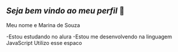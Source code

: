 ## _Seja bem vindo ao meu perfil_ 👋

Meu nome e Marina de Souza

-Estou estudando no alura
-Estou me desenvolvendo na linguagem JavaScript
Utilizo esse espaco
